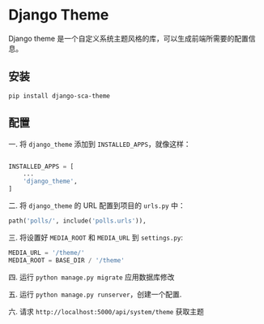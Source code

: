 # Django Theme

Django theme 是一个自定义系统主题风格的库，可以生成前端所需要的配置信息。

## 安装

`pip install django-sca-theme`

## 配置

一. 将 `django_theme` 添加到 `INSTALLED_APPS`，就像这样：

```python

INSTALLED_APPS = [
    ...
    'django_theme',
]

```

二. 将 `django_theme` 的 URL 配置到项目的 `urls.py` 中：

```python
path('polls/', include('polls.urls')),
```

三. 将设置好 `MEDIA_ROOT` 和 `MEDIA_URL` 到 `settings.py`:

```python
MEDIA_URL = '/theme/'
MEDIA_ROOT = BASE_DIR / '/theme'
```

四. 运行 `python manage.py migrate` 应用数据库修改

五. 运行 `python manage.py runserver`，创建一个配置.

六. 请求 `http://localhost:5000/api/system/theme` 获取主题
